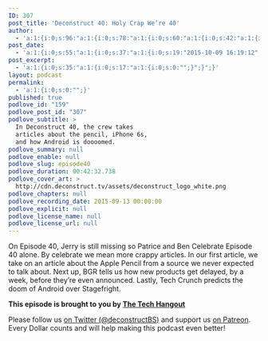 ```yaml
---
ID: 307
post_title: 'Deconstruct 40: Holy Crap We’re 40'
author:
  - 'a:1:{i:0;s:96:"a:1:{i:0;s:78:"a:1:{i:0;s:60:"a:1:{i:0;s:42:"a:1:{i:0;s:24:"a:1:{i:0;s:7:"patrice";}";}";}";}";}";}'
post_date:
  - 'a:1:{i:0;s:55:"a:1:{i:0;s:37:"a:1:{i:0;s:19:"2015-10-09 16:19:12";}";}";}'
post_excerpt:
  - 'a:1:{i:0;s:35:"a:1:{i:0;s:17:"a:1:{i:0;s:0:"";}";}";}'
layout: podcast
permalink:
  - 'a:1:{i:0;s:0:"";}'
published: true
podlove_id: "159"
podlove_post_id: "307"
podlove_subtitle: >
  In Deconstruct 40, the crew takes
  articles about the pencil, iPhone 6s,
  and how Android is doooomed.
podlove_summary: null
podlove_enable: null
podlove_slug: episode40
podlove_duration: 00:42:32.738
podlove_cover_art: >
  http://cdn.deconstruct.tv/assets/deconstruct_logo_white.png
podlove_chapters: null
podlove_recording_date: 2015-09-13 00:00:00
podlove_explicit: null
podlove_license_name: null
podlove_license_url: null
---
```

<p>On Episode 40, Jerry is still missing so Patrice and Ben Celebrate Episode 40 alone.  By celebrate we mean more crappy articles.  In our first article, we take on an article about the Apple Pencil from a source we never expected to talk about.  Next up, BGR tells us how new products get delayed, by a week, before they’re even announced.  Lastly, Tech Crunch predicts the doom of Android over Stagefright.</p>

<p><strong>This episode is brought to you by <a href="http://thetechhangout.com">The Tech Hangout</a></strong>
</p>
<p>Please follow us <a href="http://twitter.com/deconstructBS">on Twitter (@deconstructBS)</a> and support us <a href="http://patreon.com/deconstruct">on Patreon</a>. Every Dollar counts and will help making this podcast even better!
</p>